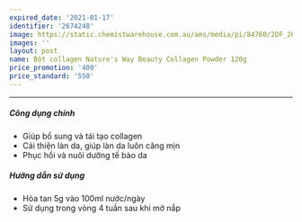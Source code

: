 ```yaml
---
expired_date: '2021-01-17'
identifier: '2674248'
image: https://static.chemistwarehouse.com.au/ams/media/pi/84760/2DF_200.jpg
images: ''
layout: post
name: Bột collagen Nature's Way Beauty Collagen Powder 120g
price_promotion: '400'
price_standard: '550'
---
```


---
##### Công dụng chính
- Giúp bổ sung và tái tạo collagen
- Cải thiện làn da, giúp làn da luôn căng mịn
- Phục hồi và nuôi dưỡng tế bào da

##### Hướng dẫn sử dụng
- Hòa tan 5g vào 100ml nước/ngày
- Sử dụng trong vòng 4 tuần sau khi mở nắp